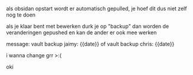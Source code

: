 als obsidan opstart wordt er automatisch gepulled, je hoef dit dus niet zelf nog te doen

als je klaar bent met bewerken durk je op "backup" dan worden de veranderingen gepushed en kan de ander er ook mee werken

message: vault backup jaimy: {{date}} of vault backup chris: {{date}}

i wanna change grr >:(

oki